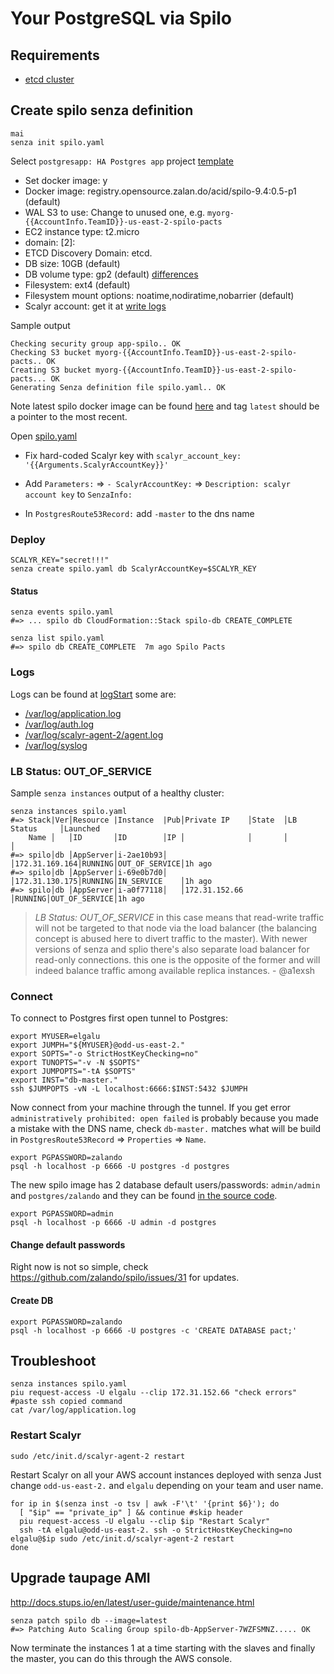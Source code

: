 # Your PostgreSQL via Spilo

## Requirements

* [etcd cluster](./etcd.md)

## Create spilo senza definition
    mai
    senza init spilo.yaml

Select `postgresapp: HA Postgres app` project [template](https://github.com/zalando-stups/senza/blob/master/senza/templates/postgresapp.py)

* Set docker image: y
* Docker image: registry.opensource.zalan.do/acid/spilo-9.4:0.5-p1 (default)
* WAL S3 to use: Change to unused one, e.g. `myorg-{{AccountInfo.TeamID}}-us-east-2-spilo-pacts`
* EC2 instance type: t2.micro
* domain: [2]: 
* ETCD Discovery Domain: etcd.
* DB size: 10GB (default)
* DB volume type: gp2 (default) [differences](http://docs.aws.amazon.com/AWSEC2/latest/UserGuide/EBSVolumeTypes.html)
* Filesystem: ext4 (default)
* Filesystem mount options: noatime,nodiratime,nobarrier (default)
* Scalyr account: get it at [write logs](https://www.scalyr.com/keys)

Sample output

    Checking security group app-spilo.. OK
    Checking S3 bucket myorg-{{AccountInfo.TeamID}}-us-east-2-spilo-pacts.. OK
    Creating S3 bucket myorg-{{AccountInfo.TeamID}}-us-east-2-spilo-pacts... OK
    Generating Senza definition file spilo.yaml.. OK

Note latest spilo docker image can be found [here](https://registry.opensource.zalan.do/v1/repositories/acid/spilo-9.4/tags) and tag `latest` should be a pointer to the most recent.

Open [spilo.yaml](../spilo.yaml)

* Fix hard-coded Scalyr key with `scalyr_account_key: '{{Arguments.ScalyrAccountKey}}'`

* Add `Parameters:` => `- ScalyrAccountKey:` => `Description: scalyr account key` to `SenzaInfo:`

* In `PostgresRoute53Record:` add `-master` to the dns name

### Deploy
    SCALYR_KEY="secret!!!"
    senza create spilo.yaml db ScalyrAccountKey=$SCALYR_KEY

#### Status
    senza events spilo.yaml
    #=> ... spilo db CloudFormation::Stack spilo-db CREATE_COMPLETE

    senza list spilo.yaml
    #=> spilo db CREATE_COMPLETE  7m ago Spilo Pacts

### Logs
Logs can be found at [logStart](https://www.scalyr.com/logStart) some are:

* [/var/log/application.log](https://www.scalyr.com/events?mode=log&filter=$logfile%3D%27%2Fvar%2Flog%2Fapplication.log%27%20$serverHost%3D%27spilo%27)
* [/var/log/auth.log](https://www.scalyr.com/events?mode=log&filter=$logfile%3D%27%2Fvar%2Flog%2Fauth.log%27%20$serverHost%3D%27spilo%27)
* [/var/log/scalyr-agent-2/agent.log](https://www.scalyr.com/events?mode=log&filter=$logfile%3D%27%2Fvar%2Flog%2Fscalyr-agent-2%2Fagent.log%27%20$serverHost%3D%27spilo%27)
* [/var/log/syslog](https://www.scalyr.com/events?mode=log&filter=$logfile%3D%27%2Fvar%2Flog%2Fsyslog%27%20$serverHost%3D%27spilo%27)



### LB Status: OUT_OF_SERVICE
Sample `senza instances` output of a healthy cluster:

    senza instances spilo.yaml
    #=> Stack|Ver│Resource |Instance  |Pub│Private IP    │State  │LB Status     │Launched
        Name │   │ID       │ID        │IP │              │       │              │
    #=> spilo│db │AppServer│i-2ae10b93│   │172.31.169.164│RUNNING│OUT_OF_SERVICE│1h ago
    #=> spilo│db │AppServer│i-69e0b7d0│   │172.31.130.175│RUNNING│IN_SERVICE    │1h ago
    #=> spilo│db │AppServer│i-a0f77118│   │172.31.152.66 │RUNNING│OUT_OF_SERVICE│1h ago

> *LB Status: OUT_OF_SERVICE* in this case means that read-write traffic will not be targeted to that node via the load balancer (the balancing concept is abused here to divert traffic to the master). With newer versions of senza and splio there's also separate load balancer for read-only connections. this one is the opposite of the former and will indeed balance traffic among available replica instances. - @a1exsh

### Connect
To connect to Postgres first open tunnel to Postgres:

    export MYUSER=elgalu
    export JUMPH="${MYUSER}@odd-us-east-2."
    export SOPTS="-o StrictHostKeyChecking=no"
    export TUNOPTS="-v -N $SOPTS"
    export JUMPOPTS="-tA $SOPTS"
    export INST="db-master."
    ssh $JUMPOPTS -vN -L localhost:6666:$INST:5432 $JUMPH

Now connect from your machine through the tunnel. If you get error `administratively prohibited: open failed` is probably because you made a mistake with the DNS name, check `db-master.` matches what will be build in `PostgresRoute53Record` => `Properties` => `Name`.

    export PGPASSWORD=zalando
    psql -h localhost -p 6666 -U postgres -d postgres

The new spilo image has 2 database default users/passwords: `admin/admin` and `postgres/zalando` and they can be found [in the source code](https://github.com/zalando/spilo/blob/master/postgres-appliance/postgres_ha.sh#L76).

    export PGPASSWORD=admin
    psql -h localhost -p 6666 -U admin -d postgres

#### Change default passwords
Right now is not so simple, check https://github.com/zalando/spilo/issues/31 for updates.

#### Create DB
    export PGPASSWORD=zalando
    psql -h localhost -p 6666 -U postgres -c 'CREATE DATABASE pact;'

## Troubleshoot
    senza instances spilo.yaml
    piu request-access -U elgalu --clip 172.31.152.66 "check errors"
    #paste ssh copied command
    cat /var/log/application.log

### Restart Scalyr
    sudo /etc/init.d/scalyr-agent-2 restart

Restart Scalyr on all your AWS account instances deployed with senza
Just change `odd-us-east-2.` and `elgalu` depending on your team and user name.

    for ip in $(senza inst -o tsv | awk -F'\t' '{print $6}'); do
      [ "$ip" == "private_ip" ] && continue #skip header
      piu request-access -U elgalu --clip $ip "Restart Scalyr"
      ssh -tA elgalu@odd-us-east-2. ssh -o StrictHostKeyChecking=no elgalu@$ip sudo /etc/init.d/scalyr-agent-2 restart
    done



## Upgrade taupage AMI
http://docs.stups.io/en/latest/user-guide/maintenance.html

    senza patch spilo db --image=latest
    #=> Patching Auto Scaling Group spilo-db-AppServer-7WZFSMNZ..... OK

Now terminate the instances 1 at a time starting with the slaves and finally the master, you can do this through the AWS console.
